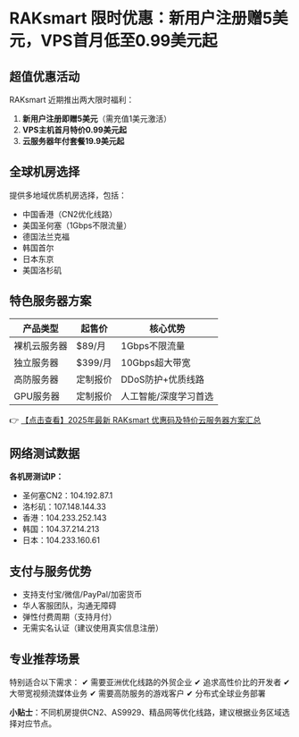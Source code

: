 # RAKsmart 限时优惠：新用户注册赠5美元，VPS首月低至0.99美元起

## 超值优惠活动

RAKsmart 近期推出两大限时福利：

1. **新用户注册即赠5美元**（需充值1美元激活）
2. **VPS主机首月特价0.99美元起**
3. **云服务器年付套餐19.9美元起**

## 全球机房选择

提供多地域优质机房选择，包括：

- 中国香港（CN2优化线路）
- 美国圣何塞（1Gbps不限流量）
- 德国法兰克福
- 韩国首尔
- 日本东京
- 美国洛杉矶

## 特色服务器方案

| 产品类型       | 起售价   | 核心优势               |
|----------------|----------|------------------------|
| 裸机云服务器   | $89/月   | 1Gbps不限流量          |
| 独立服务器     | $399/月  | 10Gbps超大带宽         |
| 高防服务器     | 定制报价 | DDoS防护+优质线路      |
| GPU服务器      | 定制报价 | 人工智能/深度学习首选  |

👉 [【点击查看】2025年最新 RAKsmart 优惠码及特价云服务器方案汇总](https://bit.ly/raksmart)

## 网络测试数据

**各机房测试IP：**
- 圣何塞CN2：104.192.87.1
- 洛杉矶：107.148.144.33
- 香港：104.233.252.143
- 韩国：104.37.214.213
- 日本：104.233.160.61

## 支付与服务优势

- 支持支付宝/微信/PayPal/加密货币
- 华人客服团队，沟通无障碍
- 弹性付费周期（支持月付）
- 无需实名认证（建议使用真实信息注册）

## 专业推荐场景

特别适合以下需求：
✔ 需要亚洲优化线路的外贸企业
✔ 追求高性价比的开发者
✔ 大带宽视频流媒体业务
✔ 需要高防服务的游戏客户
✔ 分布式全球业务部署

**小贴士**：不同机房提供CN2、AS9929、精品网等优化线路，建议根据业务区域选择对应节点。